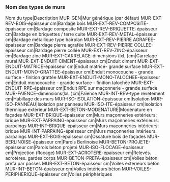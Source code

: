 ### Nom des types de murs

Nom du type|Description
MUR-GEN|Mur générique (par défaut)
MUR-EXT-REV-BOIS-épaisseur  cm|Bardage bois
MUR-EXT-REV-COMPOSITE-épaisseur  cm|Bardage composite
MUR-EXT-REV-BRIQUETTE-épaisseur  cm|Bardage en briquettes / terre cuite
MUR-EXT-REV-METAL-épaisseur   cm|Bardage métallique type hairplan
MUR-EXT-REV-PIERRE  AGRAFEE-épaisseur cm|Bardage pierre agrafée
MUR-EXT-REV-PIERRE  COLLEE-épaisseur cm|Bardage pierre collée
MUR-EXT-REV-ZINC-épaisseur  cm|Bardage zinc
MUR-EXT-CARRELAGE-dimensions  (lxL )cm|Carrelage mural
MUR-EXT-ENDUIT  CIMENT-épaisseur cm|Enduit ciment
MUR-EXT-ENDUIT-MATRICE-épaisseur   cm|Enduit matricé- grande surface
MUR-EXT-ENDUIT-MONO-GRATTEE-épaisseur cm|Enduit monocouche - grande surface - finition grattée
MUR-EXT-ENDUIT-MONO-TALOCHEE-épaisseur cm|Enduit monocouche - grande surface - finition talochée
MUR-EXT-ENDUIT-RPE-épaisseur   cm|Enduit RPE sur maçonnerie - grande surface
MUR-FAIENCE-dimensions(lxL   )cm|Faïence
MUR-INT-REV-type revetement cm|Habillage des murs
MUR-ISO-ISOLATION-épaisseur   cm|Isolation
MUR-ISO-PANNEAU|Isolation par panneau
MUR-ISO-ITE-épaisseur cm|Isolation thermique extérieur
MUR-EXT-BETON-MODENATURE|Modénature en façades
MUR-EXT-BRIQUE-épaisseur  cm|Murs maçonneries extérieurs: brique
MUR-EXT-PARPAING-épaisseur   cm|Murs maçonneries extérieurs: parpaings
MUR-INT-BRIQUE-épaisseur  cm|Murs maçonneries intérieurs: brique
MUR-INT-PARPAING-épaisseur cm|Murs maçonneries intérieurs: parpaings
MUR-EXT-BOIS-épaisseur  cm|Ossature bois de façades
MUR-BERLINOISE-épaisseur  cm|Parois Berlinoise
MUR-BETON-PROJETE-épaisseur  cm|Parois béton projeté
MUR-ISO-FLOCAGE-épaisseur cm|Projection (flocage)
MUR-EXT-ACROTERE-épaisseur  cm|Relevés. acrotères. gardes corps
MUR-BETON-PREFA-épaisseur  cm|Voiles béton préfa par passes
MUR-EXT-BETON-épaisseur  cm|Voiles extérieurs béton
MUR-INT-BETON-épaisseur  cm|Voiles intérieurs béton
MUR-VOILES-PERIPHERIQUE-épaisseur  cm|Voiles périphériques
